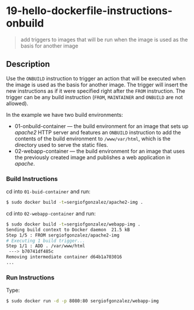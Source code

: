 # 19-hello-dockerfile-instructions-onbuild
> add triggers to images that will be run when the image is used as the basis for another image

## Description
Use the `ONBUILD` instruction to trigger an action that will be executed when the image is used as the basis for another image. The trigger will insert the new instructions as if it were specified right after the `FROM` instruction. The trigger can be any build instruction (`FROM`, `MAINTAINER` and `ONBUILD` are not allowed).


In the example we have two build environments:
+ 01-onbuild-container &mdash; the build environment for an image that sets up *apache2* HTTP server and features an `ONBUILD` instruction to add the contents of the build environment to `/www/var/html`, which is the directory used to serve the static files.
+ 02-webapp-container &mdash; the build environment for an image that uses the previously created image and publishes a web application in *apache*.




### Build Instructions
cd into `01-buid-container` and run:
```bash
$ sudo docker build -t=sergiofgonzalez/apache2-img .
```

cd into `02-webapp-container` and run:
```bash
$ sudo docker build -t=sergiofgonzalez/webapp-img .
Sending build context to Docker daemon  21.5 kB
Step 1/5 : FROM sergiofgonzalez/apache2-img
# Executing 1 build trigger...
Step 1/1 : ADD . /var/www/html
 ---> b70741df485c
Removing intermediate container d64b1a703016
...
```

### Run Instructions
Type:
```bash
$ sudo docker run -d -p 8080:80 sergiofgonzalez/webapp-img 
```
